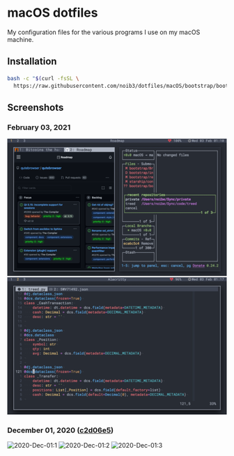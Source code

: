 # macOS dotfiles

My configuration files for the various programs I use on my macOS machine.

## Installation

```bash
bash -c "$(curl -fsSL \
  https://raw.githubusercontent.com/noib3/dotfiles/macOS/bootstrap/bootstrap.sh)"
```

## Screenshots

### February 03, 2021

![2021-Feb-03:1](./screenshots/2021-02-03@01:10:33.png)
![2021-Feb-03:2](./screenshots/2021-02-03@01:17:53.png)

### December 01, 2020 ([c2d06e5](https://github.com/noib3/macOS-dotfiles/tree/c2d06e5d9143fec39d512599bb68f5098fa8f215))

![2020-Dec-01:1](./screenshots/2020-12-01@21:44:47.png)
![2020-Dec-01:2](./screenshots/2020-12-01@21:45:58.png)
![2020-Dec-01:3](./screenshots/2020-12-01@21:55:00.png)

